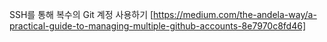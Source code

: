 SSH를 통해 복수의 Git 계정 사용하기 [https://medium.com/the-andela-way/a-practical-guide-to-managing-multiple-github-accounts-8e7970c8fd46]
